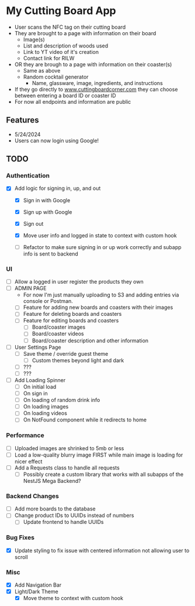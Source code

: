 # My Cutting Board App

* User scans the NFC tag on their cutting board
* They are brought to a page with information on their board
  * Image(s)
  * List and description of woods used
  * Link to YT video of it's creation
  * Contact link for RILW
* OR they are brough to a page with information on their coaster(s)
  * Same as above
  * Random cocktail generator
    * Name, glassware, image, ingredients, and instructions
* If they go directly to www.cuttingboardcorner.com they can choose between entering a board ID or coaster ID
* For now all endpoints and information are public

## Features

* 5/24/2024
* Users can now login using Google! 

## TODO

### Authentication
* [x] Add logic for signing in, up, and out
  * [x] Sign in with Google
  * [x] Sign up with Google
  * [x] Sign out
  * [x] Move user info and logged in state to context with custom hook
  * [ ] Refactor to make sure signing in or up work correctly and subapp info is sent to backend


### UI
* [ ] Allow a logged in user register the products they own
* [ ] ADMIN PAGE
  * For now I'm just manually uploading to S3 and adding entries via console or Postman.
  * [ ] Feature for adding new boards and coasters with their images
  * [ ] Feature for deleting boards and coasters
  * [ ] Feature for editing boards and coasters
    * [ ] Board/coaster images
    * [ ] Board/coaster videos
    * [ ] Board/coaster description and other information 
* [ ] User Settings Page
  * [ ] Save theme / override guest theme
    * [ ] Custom themes beyond light and dark
  * [ ]  ???
  * [ ]  ???
* [ ] Add Loading Spinner
  * [ ] On initial load
  * [ ] On sign in
  * [ ] On loading of random drink info
  * [ ] On loading images
  * [ ] On loading videos
  * [ ] On NotFound component while it redirects to home

### Performance
* [ ] Uploaded images are shrinked to 5mb or less
* [ ] Load a low-quality blurry image FIRST while main image is loading for nicer effect
* [ ] Add a Requests class to handle all requests
  * [ ] Possibly create a custom library that works with all subapps of the NestJS Mega Backend?

### Backend Changes
* [ ] Add more boards to the database
* [ ] Change product IDs to UUIDs instead of numbers
  * [ ] Update frontend to handle UUIDs

### Bug Fixes
* [x] Update styling to fix issue with centered information not allowing user to scroll

### Misc
* [x] Add Navigation Bar
* [x] Light/Dark Theme
  * [x] Move theme to context with custom hook  
